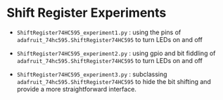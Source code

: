 # Shift Register Experiments

- `ShiftRegister74HC595_experiment1.py` : using the pins of `adafruit_74hc595.ShiftRegister74HC595` to turn LEDs on and off

- `ShiftRegister74HC595_experiment2.py` : using gpio and bit fiddling of `adafruit_74hc595.ShiftRegister74HC595` to turn LEDs on and off

- `ShiftRegister74HC595_experiment3.py` : subclassing `adafruit_74hc595.ShiftRegister74HC595` to hide the bit shifting and provide a more straightforward interface.
